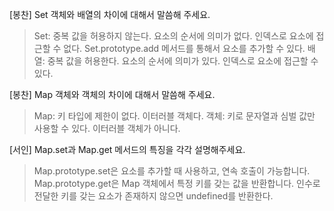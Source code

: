 [봉찬] Set 객체와 배열의 차이에 대해서 말씀해 주세요.

> Set: 중복 값을 허용하지 않는다. 요소의 순서에 의미가 없다. 인덱스로 요소에 접근할 수 없다. Set.prototype.add 메서드를 통해서 요소를 추가할 수 있다.
> 배열: 중복 값을 허용한다. 요소의 순서에 의미가 있다. 인덱스로 요소에 접근할 수 있다.

[봉찬] Map 객체와 객체의 차이에 대해서 말씀해 주세요.

> Map: 키 타입에 제한이 없다. 이터러블 객체다.
> 객체: 키로 문자열과 심벌 값만 사용할 수 있다. 이터러블 객체가 아니다.

[서인] Map.set과 Map.get 메서드의 특징을 각각 설명해주세요.

> Map.prototype.set은 요소를 추가할 때 사용하고, 연속 호출이 가능합니다.
> Map.prototype.get은 Map 객체에서 특정 키를 갖는 값을 반환합니다. 인수로 전달한 키를 갖는 요소가 존재하지 않으면 undefined를 반환한다.
